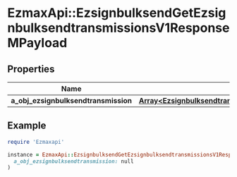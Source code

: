 # EzmaxApi::EzsignbulksendGetEzsignbulksendtransmissionsV1ResponseMPayload

## Properties

| Name | Type | Description | Notes |
| ---- | ---- | ----------- | ----- |
| **a_obj_ezsignbulksendtransmission** | [**Array&lt;EzsignbulksendtransmissionResponseCompound&gt;**](EzsignbulksendtransmissionResponseCompound.md) |  |  |

## Example

```ruby
require 'Ezmaxapi'

instance = EzmaxApi::EzsignbulksendGetEzsignbulksendtransmissionsV1ResponseMPayload.new(
  a_obj_ezsignbulksendtransmission: null
)
```

